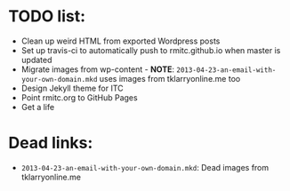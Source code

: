 # TODO list:

- Clean up weird HTML from exported Wordpress posts
- Set up travis-ci to automatically push to rmitc.github.io when master is updated
- Migrate images from wp-content - **NOTE**: `2013-04-23-an-email-with-your-own-domain.mkd` uses
  images from tklarryonline.me too
- Design Jekyll theme for ITC
- Point rmitc.org to GitHub Pages
- Get a life

# Dead links:

- `2013-04-23-an-email-with-your-own-domain.mkd`: Dead images from tklarryonline.me
